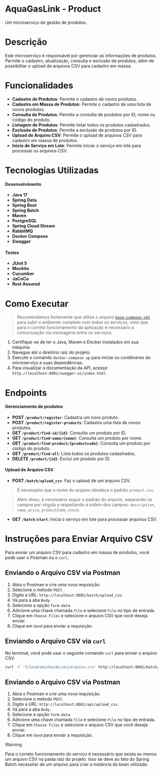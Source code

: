 # AquaGasLink - Product
Um microserviço de gestão de produtos.

# Descrição
Este microserviço é responsável por gerenciar as informações de produtos. Permite o cadastro, atualização, consulta e exclusão de produtos, além de possibilitar o upload de arquivos CSV para cadastro em massa.

# Funcionalidades
- **Cadastro de Produtos**: Permite o cadastro de novos produtos.
- **Cadastro em Massa de Produtos**: Permite o cadastro de uma lista de novos produtos.
- **Consulta de Produtos**: Permite a consulta de produtos por ID, nome ou código do produto.
- **Listagem de Produtos**: Permite listar todos os produtos cadastrados.
- **Exclusão de Produtos**: Permite a exclusão de produtos por ID.
- **Upload de Arquivo CSV**: Permite o upload de arquivos CSV para cadastro em massa de produtos.
- **Início de Serviço em Lote**: Permite iniciar o serviço em lote para processar os arquivos CSV.

# Tecnologias Utilizadas
#### Desenvolvimento
- **Java 17**
- **Spring Data**
- **Spring Boot**
- **Spring Batch**
- **Maven**
- **PostgreSQL**
- **Spring Cloud Stream**
- **RabbitMQ**
- **Docker Compose**
- **Swagger**
#### Testes
- **JUnit 5**
- **Mockito**
- **Cucumber**
- **JaCoCo**
- **Rest Assured**

# Como Executar
> Recomendamos fortemente que utilize o arquivo [`base-compose.yml`](https://github.com/4adjt-group10/aquaGasLink) para subir o ambiente completo com todos os serviços,
> visto que para o correto funcionamento da aplicação é necessário a comunicação via messageria entre os serviços.
1. Certifique-se de ter o Java, Maven e Docker instalados em sua máquina.
2. Navegue até o diretório raiz do projeto.
3. Execute o comando `docker-compose up` para iniciar os contêineres do microserviço e suas dependências.
4. Para visualizar a documentação da API, acesse: `http://localhost:8081/swagger-ui/index.html`.

# Endpoints
#### Gerenciamento de produtos
- **POST `/product/register`**: Cadastra um novo produto.
- **POST `/product/register-products`**: Cadastra uma lista de novos produtos.
- **GET `/product/find-id/{id}`**: Consulta um produto por ID.
- **GET `/product/find-name/{name}`**: Consulta um produto por nome.
- **GET `/product/find-product/{productcode}`**: Consulta um produto por código do produto.
- **GET `/product/find-all`**: Lista todos os produtos cadastrados.
- **DELETE `/product/{id}`**: Exclui um produto por ID.
#### Upload de Arquivo CSV
- **POST `/batch/upload_csv`**: Faz o upload de um arquivo CSV.

> É necessário que o nome do arquivo obedeça o padrão `product.csv`.

> Além disso, é necessário seguir o padrão do arquivo, separando os campos por vírgula e respeitando a ordem dos campos: 
>`description`, `name`, `price`, `productCode`, `stock`.

- **GET `/batch/start`**: Inicia o serviço em lote para processar arquivos CSV.

# Instruções para Enviar Arquivo CSV
Para enviar um arquivo CSV para cadastro em massa de produtos, você pode usar o Postman ou o `curl`.

## Enviando o Arquivo CSV via Postman
1. Abra o Postman e crie uma nova requisição.
2. Selecione o método `POST`.
3. Digite a URL: `http://localhost:8081/batch/upload_csv`.
4. Vá para a aba `Body`.
5. Selecione a opção `form-data`.
6. Adicione uma chave chamada `file` e selecione `File` no tipo de entrada.
7. Clique em `Choose Files` e selecione o arquivo CSV que você deseja enviar.
8. Clique em `Send` para enviar a requisição.

## Enviando o Arquivo CSV via `curl`
No terminal, você pode usar o seguinte comando `curl` para enviar o arquivo CSV:
```bash
curl -F 'file=@caminho/do/seu/arquivo.csv' http://localhost:8081/batch/upload_csv
```

## Enviando o Arquivo CSV via Postman
1. Abra o Postman e crie uma nova requisição.
2. Selecione o método `POST`.
3. Digite a URL: `http://localhost:8081/api/upload_csv`.
4. Vá para a aba `Body`.
5. Selecione a opção `form-data`.
6. Adicione uma chave chamada `file` e selecione `File` no tipo de entrada.
7. Clique em `Choose Files` e selecione o arquivo CSV que você deseja enviar.
8. Clique em `Send` para enviar a requisição.

> [!WARNING]  
> Para o correto funcionamento do serviço é necessário que exista ao menos um arquivo CSV na pasta raiz do projeto. 
> Isso se deve ao fato do Spring Batch necessitar de um arquivo para criar a instância do bean utilizado. 